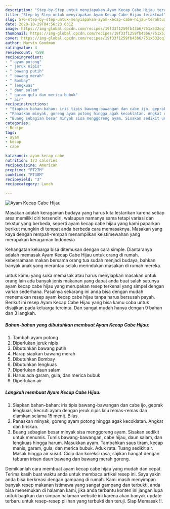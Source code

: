 ```yaml
---
description: "Step-by-Step untuk menyiapakan Ayam Kecap Cabe Hijau teraktual"
title: "Step-by-Step untuk menyiapakan Ayam Kecap Cabe Hijau teraktual"
slug: 576-step-by-step-untuk-menyiapakan-ayam-kecap-cabe-hijau-teraktual
date: 2020-10-29T04:56:23.631Z
image: https://img-global.cpcdn.com/recipes/19f33f1259fb43b6/751x532cq70/ayam-kecap-cabe-hijau-foto-resep-utama.jpg
thumbnail: https://img-global.cpcdn.com/recipes/19f33f1259fb43b6/751x532cq70/ayam-kecap-cabe-hijau-foto-resep-utama.jpg
cover: https://img-global.cpcdn.com/recipes/19f33f1259fb43b6/751x532cq70/ayam-kecap-cabe-hijau-foto-resep-utama.jpg
author: Marvin Goodman
ratingvalue: 4
reviewcount: 4598
recipeingredient:
- " ayam potong"
- " jeruk nipis"
- " bawang putih"
- " bawang merah"
- " Bombay"
- " lengkuas"
- " daun salam"
- " garam gula dan merica bubuk"
- " air"
recipeinstructions:
- "Siapkan bahan-bahan: iris tipis bawang-bawangan dan cabe ijo, geprak lengkuas, kecruti ayam dengan jeruk nipis lalu remas-remas dan diamkan selama 15 menit. Bilas."
- "Panaskan minyak, goreng ayam potong hingga agak kecoklatan. Angkat dan tiriskan."
- "Buang sebagian besar minyak sisa menggoreng ayam. Sisakan sedikit untuk menumis. Tumis bawang-bawangan, cabe hijau, daun salam, dan lengkuas hingga harum. Masukkan ayam. Tambahkan saus tiram, kecap manis, garam, gula, dan merica bubuk. Aduk rata. Tuang sedikit air. Masak hingga air susut. Cicip dan koreksi rasa, sajikan hangat dengan taburan irisan daun bawang dan bawang merah goreng."
categories:
- Recipe
tags:
- ayam
- kecap
- cabe

katakunci: ayam kecap cabe 
nutrition: 173 calories
recipecuisine: American
preptime: "PT27M"
cooktime: "PT38M"
recipeyield: "3"
recipecategory: Lunch

---
```



![Ayam Kecap Cabe Hijau](https://img-global.cpcdn.com/recipes/19f33f1259fb43b6/751x532cq70/ayam-kecap-cabe-hijau-foto-resep-utama.jpg)

Masakan adalah keragaman budaya yang harus kita lestarikan karena setiap area memiliki ciri tersendiri, walaupun namanya sama tetapi variasi dan tekstur yang berbeda, seperti ayam kecap cabe hijau yang kami paparkan berikut mungkin di tempat anda berbeda cara memasaknya. Masakan yang kaya dengan rempah-rempah menampilkan keistimewahan yang merupakan keragaman Indonesia



Kehangatan keluarga bisa ditemukan dengan cara simple. Diantaranya adalah memasak Ayam Kecap Cabe Hijau untuk orang di rumah. kebersamaan makan bersama orang tua sudah menjadi budaya, bahkan banyak anak yang merantau selalu merindukan masakan di rumah mereka.

untuk kamu yang suka memasak atau harus menyiapkan masakan untuk orang lain ada banyak jenis makanan yang dapat anda buat salah satunya ayam kecap cabe hijau yang merupakan resep terkenal yang simpel dengan varian sederhana. Pasalnya sekarang ini anda bisa dengan mudah menemukan resep ayam kecap cabe hijau tanpa harus bersusah payah.
Berikut ini resep Ayam Kecap Cabe Hijau yang bisa kamu coba untuk disajikan pada keluarga tercinta. Dan sangat mudah hanya dengan 9 bahan dan 3 langkah.


<!--inarticleads1-->

##### Bahan-bahan yang dibutuhkan membuat Ayam Kecap Cabe Hijau:

1. Tambah  ayam potong
1. Diperlukan  jeruk nipis
1. Dibutuhkan  bawang putih
1. Harap siapkan  bawang merah
1. Dibutuhkan  Bombay
1. Dibutuhkan  lengkuas
1. Diperlukan  daun salam
1. Harus ada  garam, gula, dan merica bubuk
1. Diperlukan  air




<!--inarticleads2-->

##### Langkah membuat  Ayam Kecap Cabe Hijau:

1. Siapkan bahan-bahan: iris tipis bawang-bawangan dan cabe ijo, geprak lengkuas, kecruti ayam dengan jeruk nipis lalu remas-remas dan diamkan selama 15 menit. Bilas.
1. Panaskan minyak, goreng ayam potong hingga agak kecoklatan. Angkat dan tiriskan.
1. Buang sebagian besar minyak sisa menggoreng ayam. Sisakan sedikit untuk menumis. Tumis bawang-bawangan, cabe hijau, daun salam, dan lengkuas hingga harum. Masukkan ayam. Tambahkan saus tiram, kecap manis, garam, gula, dan merica bubuk. Aduk rata. Tuang sedikit air. Masak hingga air susut. Cicip dan koreksi rasa, sajikan hangat dengan taburan irisan daun bawang dan bawang merah goreng.




Demikianlah cara membuat ayam kecap cabe hijau yang mudah dan cepat. Terima kasih buat waktu anda untuk membaca artikel resep ini. Saya yakin anda bisa berkreasi dengan gampang di rumah. Kami masih menyimpan banyak resep makanan istimewa yang sangat gampang dan terbukti, anda bisa menemukan di halaman kami, jika anda terbantu konten ini jangan lupa untuk bagikan dan simpan halaman website ini karena akan banyak update terbaru untuk resep-resep pilihan yang terbukti dan teruji. Siap Memasak !!. 
